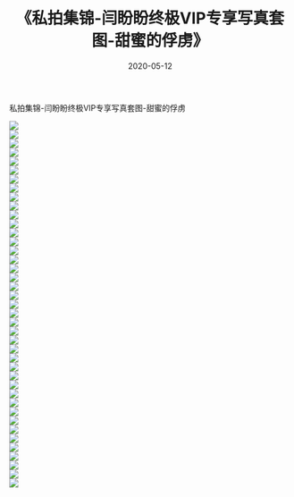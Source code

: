 ﻿---
layout: post
title:  《私拍集锦-闫盼盼终极VIP专享写真套图-甜蜜的俘虏》
date:   2020-05-12
img: http://imgx.orgx.ga/漏D/网络美图/2020/私拍集锦-闫盼盼终极VIP专享写真套图-甜蜜的俘虏/000.jpg
categories: [美女, 清纯, 唯美]
---

私拍集锦-闫盼盼终极VIP专享写真套图-甜蜜的俘虏

  ![](http://imgx.orgx.ga/漏D/网络美图/2020/私拍集锦-闫盼盼终极VIP专享写真套图-甜蜜的俘虏/001.jpg) <br> ![](http://imgx.orgx.ga/漏D/网络美图/2020/私拍集锦-闫盼盼终极VIP专享写真套图-甜蜜的俘虏/002.jpg) <br> ![](http://imgx.orgx.ga/漏D/网络美图/2020/私拍集锦-闫盼盼终极VIP专享写真套图-甜蜜的俘虏/003.jpg) <br> ![](http://imgx.orgx.ga/漏D/网络美图/2020/私拍集锦-闫盼盼终极VIP专享写真套图-甜蜜的俘虏/004.jpg) <br> ![](http://imgx.orgx.ga/漏D/网络美图/2020/私拍集锦-闫盼盼终极VIP专享写真套图-甜蜜的俘虏/005.jpg) <br> ![](http://imgx.orgx.ga/漏D/网络美图/2020/私拍集锦-闫盼盼终极VIP专享写真套图-甜蜜的俘虏/006.jpg) <br> ![](http://imgx.orgx.ga/漏D/网络美图/2020/私拍集锦-闫盼盼终极VIP专享写真套图-甜蜜的俘虏/007.jpg) <br> ![](http://imgx.orgx.ga/漏D/网络美图/2020/私拍集锦-闫盼盼终极VIP专享写真套图-甜蜜的俘虏/008.jpg) <br> ![](http://imgx.orgx.ga/漏D/网络美图/2020/私拍集锦-闫盼盼终极VIP专享写真套图-甜蜜的俘虏/009.jpg) <br> ![](http://imgx.orgx.ga/漏D/网络美图/2020/私拍集锦-闫盼盼终极VIP专享写真套图-甜蜜的俘虏/010.jpg) <br> ![](http://imgx.orgx.ga/漏D/网络美图/2020/私拍集锦-闫盼盼终极VIP专享写真套图-甜蜜的俘虏/011.jpg) <br> ![](http://imgx.orgx.ga/漏D/网络美图/2020/私拍集锦-闫盼盼终极VIP专享写真套图-甜蜜的俘虏/012.jpg) <br> ![](http://imgx.orgx.ga/漏D/网络美图/2020/私拍集锦-闫盼盼终极VIP专享写真套图-甜蜜的俘虏/013.jpg) <br> ![](http://imgx.orgx.ga/漏D/网络美图/2020/私拍集锦-闫盼盼终极VIP专享写真套图-甜蜜的俘虏/014.jpg) <br> ![](http://imgx.orgx.ga/漏D/网络美图/2020/私拍集锦-闫盼盼终极VIP专享写真套图-甜蜜的俘虏/015.jpg) <br> ![](http://imgx.orgx.ga/漏D/网络美图/2020/私拍集锦-闫盼盼终极VIP专享写真套图-甜蜜的俘虏/016.jpg) <br> ![](http://imgx.orgx.ga/漏D/网络美图/2020/私拍集锦-闫盼盼终极VIP专享写真套图-甜蜜的俘虏/017.jpg) <br> ![](http://imgx.orgx.ga/漏D/网络美图/2020/私拍集锦-闫盼盼终极VIP专享写真套图-甜蜜的俘虏/018.jpg) <br> ![](http://imgx.orgx.ga/漏D/网络美图/2020/私拍集锦-闫盼盼终极VIP专享写真套图-甜蜜的俘虏/019.jpg) <br> ![](http://imgx.orgx.ga/漏D/网络美图/2020/私拍集锦-闫盼盼终极VIP专享写真套图-甜蜜的俘虏/020.jpg) <br> ![](http://imgx.orgx.ga/漏D/网络美图/2020/私拍集锦-闫盼盼终极VIP专享写真套图-甜蜜的俘虏/021.jpg) <br> ![](http://imgx.orgx.ga/漏D/网络美图/2020/私拍集锦-闫盼盼终极VIP专享写真套图-甜蜜的俘虏/022.jpg) <br> ![](http://imgx.orgx.ga/漏D/网络美图/2020/私拍集锦-闫盼盼终极VIP专享写真套图-甜蜜的俘虏/023.jpg) <br> ![](http://imgx.orgx.ga/漏D/网络美图/2020/私拍集锦-闫盼盼终极VIP专享写真套图-甜蜜的俘虏/024.jpg) <br> ![](http://imgx.orgx.ga/漏D/网络美图/2020/私拍集锦-闫盼盼终极VIP专享写真套图-甜蜜的俘虏/025.jpg) <br> ![](http://imgx.orgx.ga/漏D/网络美图/2020/私拍集锦-闫盼盼终极VIP专享写真套图-甜蜜的俘虏/026.jpg) <br> ![](http://imgx.orgx.ga/漏D/网络美图/2020/私拍集锦-闫盼盼终极VIP专享写真套图-甜蜜的俘虏/027.jpg) <br> ![](http://imgx.orgx.ga/漏D/网络美图/2020/私拍集锦-闫盼盼终极VIP专享写真套图-甜蜜的俘虏/028.jpg) <br> ![](http://imgx.orgx.ga/漏D/网络美图/2020/私拍集锦-闫盼盼终极VIP专享写真套图-甜蜜的俘虏/029.jpg) <br> ![](http://imgx.orgx.ga/漏D/网络美图/2020/私拍集锦-闫盼盼终极VIP专享写真套图-甜蜜的俘虏/030.jpg) <br> ![](http://imgx.orgx.ga/漏D/网络美图/2020/私拍集锦-闫盼盼终极VIP专享写真套图-甜蜜的俘虏/031.jpg) <br> ![](http://imgx.orgx.ga/漏D/网络美图/2020/私拍集锦-闫盼盼终极VIP专享写真套图-甜蜜的俘虏/032.jpg) <br> ![](http://imgx.orgx.ga/漏D/网络美图/2020/私拍集锦-闫盼盼终极VIP专享写真套图-甜蜜的俘虏/033.jpg) <br> ![](http://imgx.orgx.ga/漏D/网络美图/2020/私拍集锦-闫盼盼终极VIP专享写真套图-甜蜜的俘虏/034.jpg) <br> ![](http://imgx.orgx.ga/漏D/网络美图/2020/私拍集锦-闫盼盼终极VIP专享写真套图-甜蜜的俘虏/035.jpg) <br> ![](http://imgx.orgx.ga/漏D/网络美图/2020/私拍集锦-闫盼盼终极VIP专享写真套图-甜蜜的俘虏/036.jpg) <br> ![](http://imgx.orgx.ga/漏D/网络美图/2020/私拍集锦-闫盼盼终极VIP专享写真套图-甜蜜的俘虏/037.jpg) <br> ![](http://imgx.orgx.ga/漏D/网络美图/2020/私拍集锦-闫盼盼终极VIP专享写真套图-甜蜜的俘虏/038.jpg) <br> ![](http://imgx.orgx.ga/漏D/网络美图/2020/私拍集锦-闫盼盼终极VIP专享写真套图-甜蜜的俘虏/039.jpg) <br> ![](http://imgx.orgx.ga/漏D/网络美图/2020/私拍集锦-闫盼盼终极VIP专享写真套图-甜蜜的俘虏/040.jpg) <br> ![](http://imgx.orgx.ga/漏D/网络美图/2020/私拍集锦-闫盼盼终极VIP专享写真套图-甜蜜的俘虏/041.jpg) <br>